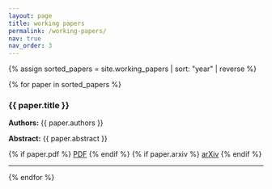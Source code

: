 ```yaml
---
layout: page
title: working papers
permalink: /working-papers/
nav: true
nav_order: 3
---
```


<div class="working-papers">
  {% assign sorted_papers = site.working_papers | sort: "year" | reverse %}

  {% for paper in sorted_papers %}
    <div class="paper">
      <h3>{{ paper.title }}</h3>
      <p class="authors"><strong>Authors:</strong> {{ paper.authors }}</p>
      <p class="abstract"><strong>Abstract:</strong> {{ paper.abstract }}</p>
      <div class="links">
        {% if paper.pdf %}
          <a href="{{ paper.pdf }}" class="btn" target="_blank">PDF</a>
        {% endif %}
        {% if paper.arxiv %}
          <a href="{{ paper.arxiv }}" class="btn" target="_blank">arXiv</a>
        {% endif %}
      </div>
      <hr>
    </div>
  {% endfor %}
</div>

